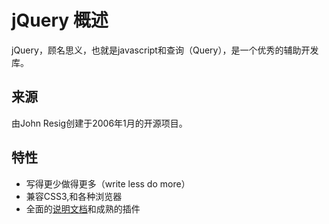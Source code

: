 # jQuery 概述


jQuery，顾名思义，也就是javascript和查询（Query），是一个优秀的辅助开发库。

## 来源

由John Resig创建于2006年1月的开源项目。

## 特性

- 写得更少做得更多（write less do more）
- 兼容CSS3,和各种浏览器
- 全面的[说明文档](http://api.jquery.com/)和成熟的插件
